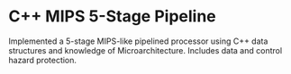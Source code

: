 # C++ MIPS 5-Stage Pipeline
 Implemented a 5-stage MIPS-like pipelined processor using C++ data structures and knowledge of Microarchitecture. Includes data and control hazard protection.
